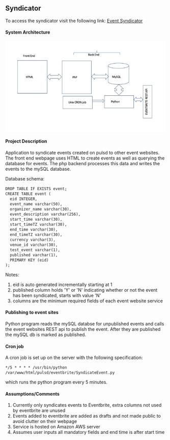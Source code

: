 ## Syndicator

To access the syndicator visit the following link:
<a href="http://ec2-18-236-89-7.us-west-2.compute.amazonaws.com/pulsd/" target="_blank">Event Syndicator</a>

#### System Architecture

<p align="center">
  <img src="https://github.com/naveen16/Syndicator/blob/master/img/eventFigure.jpeg" title="hover text">
</p>

#### Project Description

Application to syndicate events created on pulsd to other event websites. The front end webpage uses HTML to create events as well as querying the database for events. The php backend processes this data and writes the events to the mySQL database. 

Database schema:
```
DROP TABLE IF EXISTS event;
CREATE TABLE event (
  eid INTEGER,
  event_name varchar(50),
  organizer_name varchar(30),
  event_description varchar(256),
  start_time varchar(30),
  start_timeTZ varchar(30),
  end_time varchar(30),
  end_timeTZ varchar(30),
  currency varchar(3),
  venue_id varchar(30),
  test_event varchar(1),
  published varchar(1),
  PRIMARY KEY (eid)
);
```
Notes:
1. eid is auto generated incrementally starting at 1
2. published column holds 'Y' or 'N' indicating whether or not the event has been syndicated, starts with value 'N'
3. columns are the minimum required fields of each event website service

#### Publishing to event sites

Python program reads the mySQL databse for unpublished events and calls the event websites REST api to publish the event. After they are published the mySQL db is marked as published.

#### Cron job
A cron job is set up on the server with the following specification:
```
*/5 * * * * /usr/bin/python /var/www/html/pulsd/eventbrite/SyndicateEvent.py
```
which runs the python program every 5 minutes.

#### Assumptions/Comments

1. Currently only syndicates events to Eventbrite, extra columns not used by eventbrite are unused
2. Events added to eventbrite are added as drafts and not made public to avoid clutter on their webpage
3. Service is hosted on Amazon AWS server
4. Assumes user inputs all mandatory fields and end time is after start time
